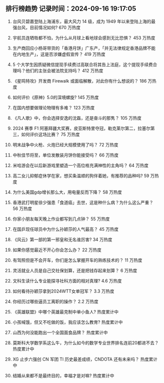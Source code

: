 
## 排行榜趋势 记录时间：2024-09-16 19:17:05
  
  1. 台风贝碧嘉登陆上海浦东，最大风力 14 级，成为 1949 年以来登陆上海的最强台风，目前情况如何? 670 万热度
    
  2. 宇航员连牺牲都不怕，为什么从月球上看地球会感到无比恐惧？ 453 万热度
    
  3. 生产商回应小杨哥带货的「香港月饼」广东产，「并无法律规定香港品牌不能在内地生产」，这是否涉嫌虚假宣传？ 419 万热度
    
  4. 5 个大学生因质疑微信提现手续费过高联合将其告上法庭，这个提现手续费合理吗？他们的主张会被法院支持吗？ 412 万热度
    
  5. 《星鸣特攻》开发商 Firewalk 或面临解散，对此你有什么想说的？ 186 万热度
    
  6. 如何评价《原神》5.0的深境螺旋? 145 万热度
    
  7. 在国内想要做理论物理有多难？ 123 万热度
    
  8. 《凡人歌》中，你会选择安逸的沈磊，还是奋斗的那隽？ 105 万热度
    
  9. 2024 赛季 F1 阿塞拜疆大奖赛，皮亚斯特里夺冠，勒克莱尔第二，拉塞尔第三，如何评价这场比赛？ 75 万热度
    
  10. 明末战争中火枪、火炮已经大规模使用了吗？ 72 万热度
    
  11. 中秋佳节将至，单位发散装月饼你能接受吗？ 66 万热度
    
  12. 米哈游会在以后新游戏里塑造一个高位格充满神性的主角吗？ 64 万热度
    
  13. 高二女儿抑郁症休学在家，想买条温顺的狗伴着她，有推荐的品种吗? 59 万热度
    
  14. 为什么美国gdp增长那么大，用电量反而下降？ 58 万热度
    
  15. 香港武打明星徐少强患「食道癌」去世，这是种什么病？为什么这么严重？ 56 万热度
    
  16. 你家小朋友每天晚上作业都写到几点钟？ 55 万热度
    
  17. 在国乒现任球员中为什么孙颖莎的人气最高？ 45 万热度
    
  18. 《风云》第一部的第一邪皇和无名谁厉害? 34 万热度
    
  19. 如果你感觉最近不开心你会怎么办？ 22 万热度
    
  20. 有驾照但是不会开车，你们是怎么掌握开车的熟练技术的？ 11 万热度
    
  21. 灵活就业人员是自己交社保划算，还是把钱存起来划算？ 6 万热度
    
  22. 文科生读什么专业能探寻社科方面的相对真理? 4.6 万热度
    
  23. 如何看待孙颖莎拿到2024WTT女单冠军？ 3.3 万热度
    
  24. 你经历过哪些逼员工离职的操作？ 2.2 万热度
    
  25. 《英雄联盟》中哪个英雄最克制中单小鱼人? 热度累计中
    
  26. 小孩喊饿，但又不吃做的饭，我应该怎么教育? 热度累计中
    
  27. 山西为何没能跑出一个全国面食品牌？ 热度累计中
    
  28. 莫斯科大学数学系这么牛，为什么如今的数学专业世界排名连前20都进不去？ 热度累计中
    
  29. XG 止步六强创 CN 军团 TI 历史最差成绩，CNDOTA 还有未来吗？ 热度累计中
    
  30. 结婚从来都不是最终目的，幸福才是对嘛? 热度累计中
    